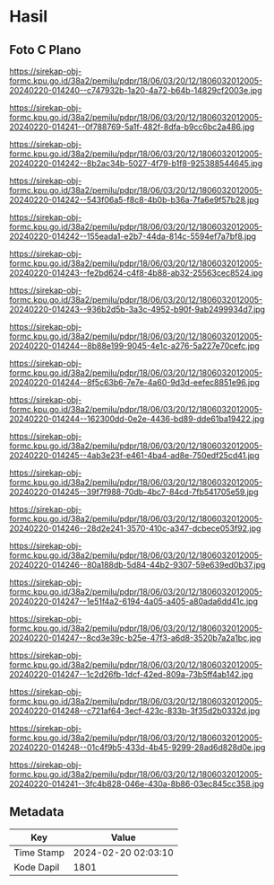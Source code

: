 # Hasil

## Foto C Plano

https://sirekap-obj-formc.kpu.go.id/38a2/pemilu/pdpr/18/06/03/20/12/1806032012005-20240220-014240--c747932b-1a20-4a72-b64b-14829cf2003e.jpg

https://sirekap-obj-formc.kpu.go.id/38a2/pemilu/pdpr/18/06/03/20/12/1806032012005-20240220-014241--0f788769-5a1f-482f-8dfa-b9cc6bc2a486.jpg

https://sirekap-obj-formc.kpu.go.id/38a2/pemilu/pdpr/18/06/03/20/12/1806032012005-20240220-014242--8b2ac34b-5027-4f79-b1f8-925388544645.jpg

https://sirekap-obj-formc.kpu.go.id/38a2/pemilu/pdpr/18/06/03/20/12/1806032012005-20240220-014242--543f06a5-f8c8-4b0b-b36a-7fa6e9f57b28.jpg

https://sirekap-obj-formc.kpu.go.id/38a2/pemilu/pdpr/18/06/03/20/12/1806032012005-20240220-014242--155eada1-e2b7-44da-814c-5594ef7a7bf8.jpg

https://sirekap-obj-formc.kpu.go.id/38a2/pemilu/pdpr/18/06/03/20/12/1806032012005-20240220-014243--fe2bd624-c4f8-4b88-ab32-25563cec8524.jpg

https://sirekap-obj-formc.kpu.go.id/38a2/pemilu/pdpr/18/06/03/20/12/1806032012005-20240220-014243--936b2d5b-3a3c-4952-b90f-9ab2499934d7.jpg

https://sirekap-obj-formc.kpu.go.id/38a2/pemilu/pdpr/18/06/03/20/12/1806032012005-20240220-014244--8b88e199-9045-4e1c-a276-5a227e70cefc.jpg

https://sirekap-obj-formc.kpu.go.id/38a2/pemilu/pdpr/18/06/03/20/12/1806032012005-20240220-014244--8f5c63b6-7e7e-4a60-9d3d-eefec8851e96.jpg

https://sirekap-obj-formc.kpu.go.id/38a2/pemilu/pdpr/18/06/03/20/12/1806032012005-20240220-014244--162300dd-0e2e-4436-bd89-dde61ba19422.jpg

https://sirekap-obj-formc.kpu.go.id/38a2/pemilu/pdpr/18/06/03/20/12/1806032012005-20240220-014245--4ab3e23f-e461-4ba4-ad8e-750edf25cd41.jpg

https://sirekap-obj-formc.kpu.go.id/38a2/pemilu/pdpr/18/06/03/20/12/1806032012005-20240220-014245--39f7f988-70db-4bc7-84cd-7fb541705e59.jpg

https://sirekap-obj-formc.kpu.go.id/38a2/pemilu/pdpr/18/06/03/20/12/1806032012005-20240220-014246--28d2e241-3570-410c-a347-dcbece053f92.jpg

https://sirekap-obj-formc.kpu.go.id/38a2/pemilu/pdpr/18/06/03/20/12/1806032012005-20240220-014246--80a188db-5d84-44b2-9307-59e639ed0b37.jpg

https://sirekap-obj-formc.kpu.go.id/38a2/pemilu/pdpr/18/06/03/20/12/1806032012005-20240220-014247--1e51f4a2-6194-4a05-a405-a80ada6dd41c.jpg

https://sirekap-obj-formc.kpu.go.id/38a2/pemilu/pdpr/18/06/03/20/12/1806032012005-20240220-014247--8cd3e39c-b25e-47f3-a6d8-3520b7a2a1bc.jpg

https://sirekap-obj-formc.kpu.go.id/38a2/pemilu/pdpr/18/06/03/20/12/1806032012005-20240220-014247--1c2d26fb-1dcf-42ed-809a-73b5ff4ab142.jpg

https://sirekap-obj-formc.kpu.go.id/38a2/pemilu/pdpr/18/06/03/20/12/1806032012005-20240220-014248--c721af64-3ecf-423c-833b-3f35d2b0332d.jpg

https://sirekap-obj-formc.kpu.go.id/38a2/pemilu/pdpr/18/06/03/20/12/1806032012005-20240220-014248--01c4f9b5-433d-4b45-9299-28ad6d828d0e.jpg

https://sirekap-obj-formc.kpu.go.id/38a2/pemilu/pdpr/18/06/03/20/12/1806032012005-20240220-014241--3fc4b828-046e-430a-8b86-03ec845cc358.jpg


## Metadata

| Key        | Value               |
| ---------- | ------------------- |
| Time Stamp | 2024-02-20 02:03:10 |
| Kode Dapil | 1801                |



